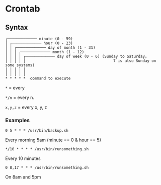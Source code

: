 # Crontab

## Syntax

```
┌───────────── minute (0 - 59)
│ ┌───────────── hour (0 - 23)
│ │ ┌───────────── day of month (1 - 31)
│ │ │ ┌───────────── month (1 - 12)
│ │ │ │ ┌───────────── day of week (0 - 6) (Sunday to Saturday;
│ │ │ │ │                                       7 is also Sunday on some systems)
│ │ │ │ │
│ │ │ │ │
* * * * *  command to execute
```

`*` = every

`*/n` = every n.

`x,y,z` = every x, y, z

### Examples

```
0 5 * * * /usr/bin/backup.sh
```
Every morning 5am (minute == 0 & hour == 5)

```
*/10 * * * * /usr/bin/runsomething.sh
```
Every 10 minutes

```
0 8,17 * * * /usr/bin/runsomething.sh
```
On 8am and 5pm

